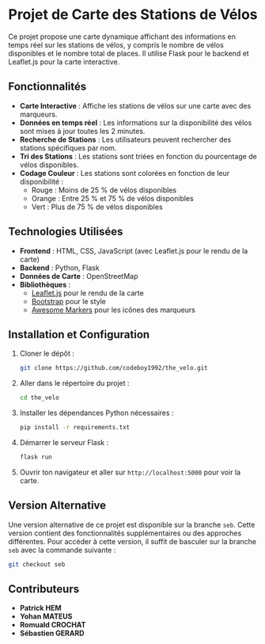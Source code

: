 # Projet de Carte des Stations de Vélos

Ce projet propose une carte dynamique affichant des informations en temps réel sur les stations de vélos, y compris le nombre de vélos disponibles et le nombre total de places. Il utilise Flask pour le backend et Leaflet.js pour la carte interactive.

## Fonctionnalités

- **Carte Interactive** : Affiche les stations de vélos sur une carte avec des marqueurs.
- **Données en temps réel** : Les informations sur la disponibilité des vélos sont mises à jour toutes les 2 minutes.
- **Recherche de Stations** : Les utilisateurs peuvent rechercher des stations spécifiques par nom.
- **Tri des Stations** : Les stations sont triées en fonction du pourcentage de vélos disponibles.
- **Codage Couleur** : Les stations sont colorées en fonction de leur disponibilité :
  - Rouge : Moins de 25 % de vélos disponibles
  - Orange : Entre 25 % et 75 % de vélos disponibles
  - Vert : Plus de 75 % de vélos disponibles

## Technologies Utilisées

- **Frontend** : HTML, CSS, JavaScript (avec Leaflet.js pour le rendu de la carte)
- **Backend** : Python, Flask
- **Données de Carte** : OpenStreetMap
- **Bibliothèques** :
  - [Leaflet.js](https://leafletjs.com/) pour le rendu de la carte
  - [Bootstrap](https://getbootstrap.com/) pour le style
  - [Awesome Markers](https://github.com/lvoogdt/Leaflet.awesome-markers) pour les icônes des marqueurs

## Installation et Configuration

1. Cloner le dépôt :
    ```bash
    git clone https://github.com/codeboy1992/the_velo.git
    ```
2. Aller dans le répertoire du projet :
    ```bash
    cd the_velo
    ```
3. Installer les dépendances Python nécessaires :
    ```bash
    pip install -r requirements.txt
    ```
4. Démarrer le serveur Flask :
    ```bash
    flask run
    ```

5. Ouvrir ton navigateur et aller sur `http://localhost:5000` pour voir la carte.

## Version Alternative

Une version alternative de ce projet est disponible sur la branche `seb`. Cette version contient des fonctionnalités supplémentaires ou des approches différentes. Pour accéder à cette version, il suffit de basculer sur la branche `seb` avec la commande suivante :
```bash
git checkout seb
```

## Contributeurs

- **Patrick HEM**
- **Yohan MATEUS**
- **Romuald CROCHAT**
- **Sébastien GERARD**
